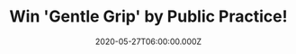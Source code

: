 ---
campaign-uuid: "c-77cce843-67bb-4e36-a66e-a8d831664d23"
type: "Competition"
category: "Music"
date: "2020-05-27T06:00:00.000Z"
end-date: "2020-07-27T23:59:00.000Z"
disable-form: false
is_promoted: false
has_entry_page: true
title: "Win 'Gentle Grip' by Public Practice!"
competition-description: "<p>We are giving away the brand new album by the NYC disco\
  \ punks Public Practice to one lucky NME AAA member to win. An album full of songs\
  \ that mean everything and nothing. An album that constantly switches up on you\
  \ and will keep you on your toes. Dancing is something ‘Gentle Grip’ compels you\
  \ to do, so think no more and enter below for a chance to win a copy of their new\
  \ record now!</p>\n"
hero-header: "Win 'Gentle Grip' by Public Practice!"
terms-confirmation: "N/A"
banner-img: "https://assets.expresslyapp.com/asset-13e092bc-cd22-4e84-a0d4-31f5aff858db.jpg"
logo-left-href: "aaa.nme.com"
logo-left-image: "https://assets.expresslyapp.com/asset-bb7c0628-a89a-4c87-9f49-4de1e2ae19da.jpg"
logo-left-title: "NME AAA"
bg-image-hero: "https://assets.expresslyapp.com/asset-bcc9ac01-bcf4-41e3-8996-fe8aeff5b2c9.jpg"
bg-image-first: "https://assets.expresslyapp.com/asset-16fca23c-7230-4c99-a4ca-e6f9a031bc0f.jpg"
section1-content: "<p>Public Practice is reanimating the spirit of late '70s New York\
  \ with their intoxicating brand of no-wave tinged dark disco. Together, the foursome\
  \ create sbold, slinky rhythms and groove-filled hooks that get under your skin\
  \ and into your dancing shoes. The musicians' unique chemistry and approach to songwriting\
  \ is part of what makes their world so intriguing.</p>\n"
entry-title: "Win 'Gentle Grip' by Public Practice!"
entry-content: "<p>Enter the draw to win 'Gentle Grip' by Public Practice by completing\
  \ the form below before 23:59 on the 27th of July 2020.</p>\n"
has-winner: false
prize-description: "'Gentle Grip' by Public Practice"
special-conditions: "Multiple entries are allowed up to one every day."
country-restrictions:
- "GB"
---